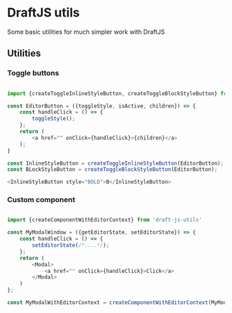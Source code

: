 # DraftJS utils

Some basic utilities for much simpler work with DraftJS

## Utilities

### Toggle buttons

```typescript jsx

import {createToggleInlineStyleButton, createToggleBlockStyleButton} from 'draft-js-utils';

const EditorButton = ({toggleStyle, isActive, children}) => {
    const handleClick = () => {
        toggleStyle();
    };
    return (
        <a href="" onClick={handleClick}>{children}</a>
    );
}

const InlineStyleButton = createToggleInlineStyleButton(EditorButton);
const BLockStyleButton = createToggleBlockStyleButton(EditorButton);

<InlineStyleButton style="BOLD">B</InlineStyleButton>
```

### Custom component

```typescript jsx

import {createComponentWithEditorContext} from 'draft-js-utils'

const MyModalWindow = ({getEditorState, setEditorState}) => {
    const handleClick = () => {
        setEditorState(/*....*/);
    };
    return (
        <Modal>
        	<a href="" onClick={handleClick}>Click</a>
        </Modal>
    )
};

const MyModalWithEditorContext = createComponentWithEditorContext(MyModalWindow);

```